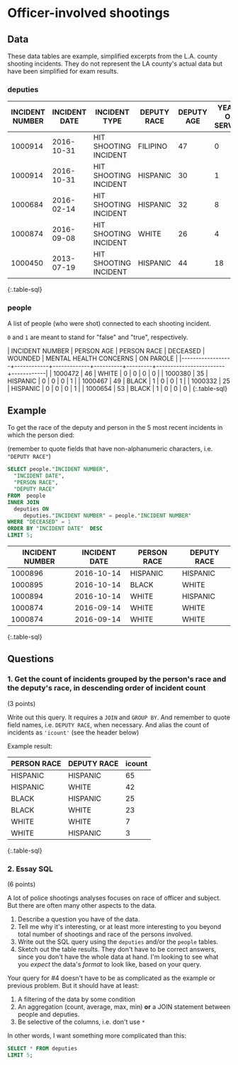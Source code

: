 # Officer-involved shootings


## Data

These data tables are example, simplified excerpts from the L.A. county shooting incidents. They do not represent the LA county's actual data but have been simplified for exam results.


### deputies




| INCIDENT NUMBER | INCIDENT DATE |     INCIDENT TYPE     | DEPUTY RACE | DEPUTY AGE | YEARS OF SERVICE | # OF PREVIOUS SHOOTINGS |
|-----------------|---------------|-----------------------|-------------|------------|------------------|-------------------------|
|         1000914 | 2016-10-31    | HIT SHOOTING INCIDENT | FILIPINO    |         47 |                0 |                       0 |
|         1000914 | 2016-10-31    | HIT SHOOTING INCIDENT | HISPANIC    |         30 |                1 |                       0 |
|         1000684 | 2016-02-14    | HIT SHOOTING INCIDENT | HISPANIC    |         32 |                8 |                       0 |
|         1000874 | 2016-09-08    | HIT SHOOTING INCIDENT | WHITE       |         26 |                4 |                       0 |
|         1000450 | 2013-07-19    | HIT SHOOTING INCIDENT | HISPANIC    |         44 |               18 |                       1 |
{:.table-sql}




### people

A list of people (who were shot) connected to each shooting incident.


`0` and `1` are meant to stand for "false" and "true", respectively.



|  INCIDENT NUMBER | PERSON AGE | PERSON RACE | DECEASED | WOUNDED | MENTAL HEALTH CONCERNS | ON PAROLE  |
|------------------+------------+-------------+----------+---------+------------------------+------------|
|  1000472         | 46         | WHITE       | 0        | 0       | 0                      | 0          |
|  1000380         | 35         | HISPANIC    | 0        | 0       | 0                      | 1          |
|  1000467         | 49         | BLACK       | 1        | 0       | 0                      | 1          |
|  1000332         | 25         | HISPANIC    | 0        | 0       | 0                      | 1          |
|  1000654         | 53         | BLACK       | 1        | 0       | 0                      | 0       |
{:.table-sql}



## Example

To get the race of the deputy and person in the 5 most recent incidents in which the person died:

(remember to quote fields that have non-alphanumeric characters, i.e. `"DEPUTY RACE"`)


~~~sql
SELECT people."INCIDENT NUMBER",
  "INCIDENT DATE", 
  "PERSON RACE", 
  "DEPUTY RACE"
FROM  people
INNER JOIN 
  deputies ON
     deputies."INCIDENT NUMBER" = people."INCIDENT NUMBER"
WHERE "DECEASED" = 1
ORDER BY "INCIDENT DATE"  DESC
LIMIT 5;
~~~

| INCIDENT NUMBER | INCIDENT DATE | PERSON RACE | DEPUTY RACE |
|-----------------|---------------|-------------|-------------|
|         1000896 | 2016-10-14    | HISPANIC    | HISPANIC    |
|         1000895 | 2016-10-14    | BLACK       | WHITE       |
|         1000894 | 2016-10-14    | WHITE       | HISPANIC    |
|         1000874 | 2016-09-14    | WHITE       | WHITE       |
|         1000874 | 2016-09-14    | WHITE       | WHITE       |
{:.table-sql}



## Questions

### 1. Get the count of incidents grouped by the person's race and the deputy's race, in descending order of incident count 


(3 points)


Write out this query. It requires a `JOIN` and `GROUP BY`. And remember to quote field names, i.e. `DEPUTY RACE`, when necessary. And alias the count of incidents as `'icount'` (see the header below)

Example result:


| PERSON RACE | DEPUTY RACE | icount |
|-------------|-------------|--------|
| HISPANIC    | HISPANIC    |     65 |
| HISPANIC    | WHITE       |     42 |
| BLACK       | HISPANIC    |     25 |
| BLACK       | WHITE       |     23 |
| WHITE       | WHITE       |      7 |
| WHITE       | HISPANIC    |      3 |
{:.table-sql}





### 2. Essay SQL

(6 points)

A lot of police shootings analyses focuses on race of officer and subject. But there are often many other aspects to the data.


1. Describe a question you have of the data.
2. Tell me why it's interesting, or at least more interesting to you beyond total number of shootings and race of the persons involved.
3. Write out the SQL query using the `deputies` and/or the `people` tables.
4. Sketch out the table results. They don't have to be correct answers, since you don't have the whole data at hand. I'm looking to see what you _expect_ the data's _format_ to look like, based on your query.

Your query for #4 doesn't have to be as complicated as the example or previous problem. But it should have at least:

1. A filtering of the data by some condition
2. An aggregation (count, average, max, min) **or** a JOIN statement between people and deputies.
3. Be selective of the columns, i.e. don't use `*`


In other words, I want something more complicated than this:

~~~sql
SELECT * FROM deputies
LIMIT 5;
~~~




